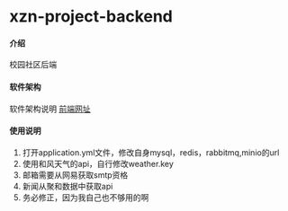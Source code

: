 # xzn-project-backend

#### 介绍
校园社区后端

#### 软件架构
软件架构说明
[前端网址](https://gitee.com/nruonan/xzn-project-frontend)

#### 使用说明

1.  打开application.yml文件，修改自身mysql，redis，rabbitmq,minio的url
2.  使用和风天气的api，自行修改weather.key
3.  邮箱需要从网易获取smtp资格
4.  新闻从聚和数据中获取api
5.  务必修正，因为我自己也不够用的啊



